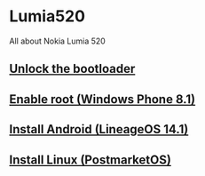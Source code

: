 # Lumia520
All about Nokia Lumia 520

## [Unlock the bootloader](content/unlock_bootloader/Readme.md)

## [Enable root (Windows Phone 8.1)](content/windows_phone_root/README.md)

## [Install Android (LineageOS 14.1)](content/android/README.md)

## [Install Linux (PostmarketOS)](content/linux/README.md)
